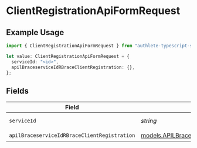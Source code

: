 # ClientRegistrationApiFormRequest

## Example Usage

```typescript
import { ClientRegistrationApiFormRequest } from "authlete-typescript-sdk/models/operations";

let value: ClientRegistrationApiFormRequest = {
  serviceId: "<id>",
  apilBraceserviceIdRBraceClientRegistration: {},
};
```

## Fields

| Field                                                                                                           | Type                                                                                                            | Required                                                                                                        | Description                                                                                                     |
| --------------------------------------------------------------------------------------------------------------- | --------------------------------------------------------------------------------------------------------------- | --------------------------------------------------------------------------------------------------------------- | --------------------------------------------------------------------------------------------------------------- |
| `serviceId`                                                                                                     | *string*                                                                                                        | :heavy_check_mark:                                                                                              | A service ID.                                                                                                   |
| `apilBraceserviceIdRBraceClientRegistration`                                                                    | [models.APILBraceserviceIdRBraceClientRegistration](../../models/apilbraceserviceidrbraceclientregistration.md) | :heavy_check_mark:                                                                                              | N/A                                                                                                             |